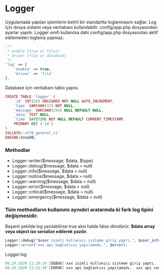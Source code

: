 # Logger

Uygulamada yapılan işlemlerin belirli bir standartta loglanmasını sağlar. Log için dosya sistemi veya veritabanı kullanılabilir. config/app.php dosyasından ayarlar yapılır. Logger sınıfı kullanılsa dahi config/app.php dosyasından aktif edilemeden loglama yapmaz.

```php
/**
 * enable [true or false]
 * driver [file or database]
 */
'log' => [
    'enable' => true,
    'driver' => 'file'
],
```

Database için veritabanı tablo yapısı.

```php
CREATE TABLE `logger` (
    `id` INT(10) UNSIGNED NOT NULL AUTO_INCREMENT,
    `type` VARCHAR(32) NOT NULL,
    `message` VARCHAR(256) NULL DEFAULT NULL,
    `data` TEXT NULL,
    `time` DATETIME NOT NULL DEFAULT CURRENT_TIMESTAMP,
    PRIMARY KEY (`id`)
)
COLLATE='utf8_general_ci'
ENGINE=InnoDB;
```



### Methodlar

- Logger::writer($message, $data, $type)
- Logger::debug($message, $data = null)
- Logger::info($message, $data = null)
- Logger::notice($message, $data = null)
- Logger::warning($message, $data = null)
- Logger::error($message, $data = null)
- Logger::critical($message, $data = null)
- Logger::emergency($message, $data = null)



### Tüm methodların kullanımı aynıdıri aralarında ki fark log tipini değişmesidir.

Başarılı şekilde log yazılabilirse true aksi halde false döndürür.  **$data array veya object ise serialize edilerek yazılır.**

```php
Logger::debug("$user isimli kullanıcı sisteme giriş yaptı.", $user_info);
Logger::error("xxx api bağlantısı yapılamadı.", $error);
```

Logger.log

```verilog
08.20.2020 21:20:19	[DEBUG]	xxx isimli kullanıcı sisteme giriş yaptı.	a:1:{s:8:"username";s:3:"xxx";}
08.20.2020 21:22:30	[ERROR]	xxx api bağlantısı yapılamadı.	xxx api connection timeout.
```

